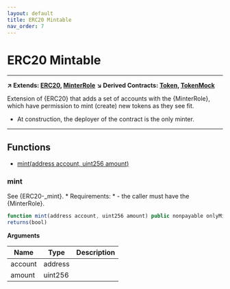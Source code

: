 ```yaml
---
layout: default
title: ERC20 Mintable
nav_order: 7
---
```


# ERC20 Mintable

---

**↗ Extends: [ERC20](ERC20.md), [MinterRole](MinterRole.md)**
**↘ Derived Contracts: [Token](Token.md), [TokenMock](TokenMock.md)**


Extension of {ERC20} that adds a set of accounts with the {MinterRole},
which have permission to mint (create) new tokens as they see fit.
 * At construction, the deployer of the contract is the only minter.

 ---

## Functions

- [mint(address account, uint256 amount)](#mint)

### mint

See {ERC20-_mint}.
     * Requirements:
     * - the caller must have the {MinterRole}.

```js
function mint(address account, uint256 amount) public nonpayable onlyMinter
returns(bool)
```

**Arguments**

| Name        | Type           | Description  |
| ------------- |------------- | -----|
| account | address |  |
| amount | uint256 |  |
